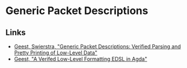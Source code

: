 # Generic Packet Descriptions

## Links

* [Geest, Swierstra, "Generic Packet Descriptions: Verified Parsing and Pretty Printing of Low-Level Data"](http://www.staff.science.uu.nl/~swier004/publications/2017-tyde-a.pdf)
* [Geest, "A Verifed Low-Level Formatting EDSL in Agda"](https://dspace.library.uu.nl/bitstream/handle/1874/341268/ThesisMarcellvanGeest.pdf)